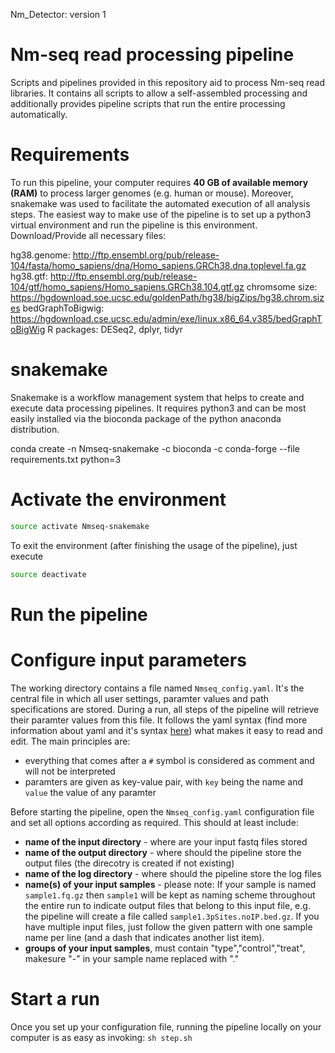 Nm_Detector: version 1
# Nm-seq read processing pipeline

Scripts and pipelines provided in this repository aid to process Nm-seq read libraries. It contains all scripts to allow a self-assembled processing and additionally provides pipeline scripts that run the entire processing automatically.

# Requirements

To run this pipeline, your computer requires **40 GB of available memory (RAM)** to process larger genomes (e.g. human or mouse). Moreover, snakemake was used to facilitate the automated execution of all analysis steps. The easiest way to make use of the pipeline is to set up a python3 virtual environment and run the pipeline is this environment. 
Download/Provide all necessary files:

hg38.genome: http://ftp.ensembl.org/pub/release-104/fasta/homo_sapiens/dna/Homo_sapiens.GRCh38.dna.toplevel.fa.gz
hg38.gtf: http://ftp.ensembl.org/pub/release-104/gtf/homo_sapiens/Homo_sapiens.GRCh38.104.gtf.gz
chromsome size: https://hgdownload.soe.ucsc.edu/goldenPath/hg38/bigZips/hg38.chrom.sizes
bedGraphToBigwig: https://hgdownload.cse.ucsc.edu/admin/exe/linux.x86_64.v385/bedGraphToBigWig
R packages: DESeq2, dplyr, tidyr

# snakemake
Snakemake is a workflow management system that helps to create and execute data processing pipelines. It requires python3 and can be most easily installed via the bioconda package of the python anaconda distribution.

conda create -n Nmseq-snakemake -c bioconda -c conda-forge --file requirements.txt python=3

# Activate the environment
  ```bash
  source activate Nmseq-snakemake
  ```
To exit the environment (after finishing the usage of the pipeline), just execute
  ```bash
  source deactivate
  ```
# Run the pipeline

# Configure input parameters

The working directory contains a file named `Nmseq_config.yaml`. It's the central file in which all user settings, paramter values and path specifications are stored. During a run, all steps of the pipeline will retrieve their paramter values from this file. It follows the yaml syntax (find more information about yaml and it's syntax [here](http://www.yaml.org/)) what makes it easy to read and edit. The main principles are:
  - everything that comes after a `#` symbol is considered as comment and will not be interpreted
  - paramters are given as key-value pair, with `key` being the name and `value` the value of any paramter

Before starting the pipeline, open the `Nmseq_config.yaml` configuration file and set all options according as required. This should at least include:
  - **name of the input directory** - where are your input fastq files stored
  - **name of the output directory** - where should the pipeline store the output files (the direcotry is created if not existing)
  - **name of the log directory** - where should the pipeline store the log files
  - **name(s) of your input samples** - please note: If your sample is named `sample1.fq.gz` then `sample1` will be kept as naming scheme throughout the entire run to indicate output files that belong to this input file, e.g. the pipeline will create a file called `sample1.3pSites.noIP.bed.gz`. If you have multiple input files, just follow the given pattern with one sample name per line (and a dash that indicates another list item).
 - **groups of your input samples**, must contain "type","control","treat", makesure "-" in your sample name replaced with "."


# Start a run

Once you set up your configuration file, running the pipeline locally on your computer is as easy as invoking:
`sh step.sh`





